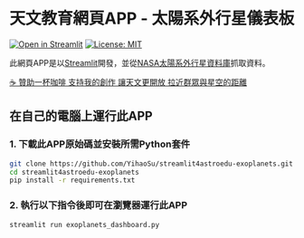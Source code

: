 # 天文教育網頁APP - 太陽系外行星儀表板
[![Open in Streamlit](https://static.streamlit.io/badges/streamlit_badge_black_white.svg)](https://share.streamlit.io/yihaosu/streamlit4astroedu-exoplanets/main/exoplanets_dashboard.py)
[![License: MIT](https://img.shields.io/badge/License-MIT-blue.svg)](https://github.com/HHTpy/HHTpywrapper/blob/master/LICENSE)

此網頁APP是以[Streamlit](https://streamlit.io/)開發，並從[NASA太陽系外行星資料庫](https://exoplanetarchive.ipac.caltech.edu/)抓取資料。

[:coffee: 贊助一杯咖啡 支持我的創作 讓天文更開放 拉近群眾與星空的距離](https://liker.land/astrobackhacker/civic)

## 在自己的電腦上運行此APP
### 1. 下載此APP原始碼並安裝所需Python套件
```bash
git clone https://github.com/YihaoSu/streamlit4astroedu-exoplanets.git
cd streamlit4astroedu-exoplanets
pip install -r requirements.txt
```
### 2. 執行以下指令後即可在瀏覽器運行此APP
```shell
streamlit run exoplanets_dashboard.py
```